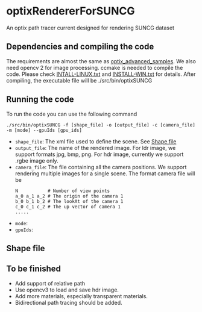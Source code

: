 # optixRendererForSUNCG
An optix path tracer current designed for rendering SUNCG dataset

## Dependencies and compiling the code
The requirements are almost the same as [optix_advanced_samples](https://github.com/nvpro-samples/optix_advanced_samples). 
We also need opencv 2 for image processing. 
ccmake is needed to compile the code. Please check [INTALL-LINUX.txt](./INSTALL-LINUX.txt) and [INSTALL-WIN.txt](./INSTALL-WIN.txt) for details. After compiling, the executable file will be ./src/bin/optixSUNCG

## Running the code
To run the code you can use the following command
```
./src/bin/optixSUNCG -f [shape_file] -o [output_file] -c [camera_file] -m [mode] --gpuIds [gpu_ids]
```
* `shape_file`: The xml file used to define the scene.  See [Shape file](https://github.com/lzqsd/optixRendererForSUNCG/edit/master/README.md#shape-file)
* `output_file`: The name of the rendered image. For ldr image, we support formats jpg, bmp, png. For hdr image, currently we support .rgbe image only. 
* `camera_file`: The file containing all the camera positions. We support rendering multiple images for a single scene. The format camera file will be 
  ```
  N           # Number of view points
  a_0 a_1 a_2 # The origin of the camera 1
  b_0 b_1 b_2 # The lookAt of the camera 1
  c_0 c_1 c_2 # The up vector of camera 1
  .....
  ```
* `mode`: 
* `gpuIds`: 

## Shape file


## To be finished
* Add support of relative path
* Use opencv3 to load and save hdr image. 
* Add more materials, especially transparent materials.
* Bidirectional path tracing should be added. 
